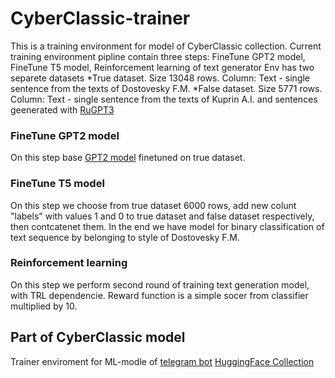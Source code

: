# CyberClassic-trainer

This is a training environment for model of CyberClassic collection.
Current training environment pipline contain three steps: FineTune GPT2 model, FineTune T5 model, Reinforcement learning of text generator
Env has two separete datasets
*True dataset. Size 13048 rows. Column: Text - single sentence from the texts of Dostovesky F.M.
*False dataset. Size 5771 rows. Column: Text - single sentence from the texts of Kuprin A.I. and sentences geenerated with [RuGPT3](https://huggingface.co/ai-forever/rugpt3small_based_on_gpt2)

### FineTune GPT2 model
On this step base [GPT2 model](https://huggingface.co/openai-community/gpt2) finetuned on true dataset.

### FineTune T5 model
On this step we choose from true dataset 6000 rows, add new colunt "labels" with values 1 and 0 to true dataset and false dataset respectively, then contcatenet them.
In the end we have model for binary classification of text sequence by belonging to style of Dostovesky F.M.

### Reinforcement learning
On this step we perform second round of training text generation model, with TRL dependencie. Reward function is a simple socer from classifier multiplied by 10.

## Part of CyberClassic model
Trainer enviroment for ML-modle of [telegram bot](https://t.me/cyber_classic_bot)
[HuggingFace Collection](https://huggingface.co/collections/Roaoch/cyberclassic-667bb10da45b8108ed4720d3)
